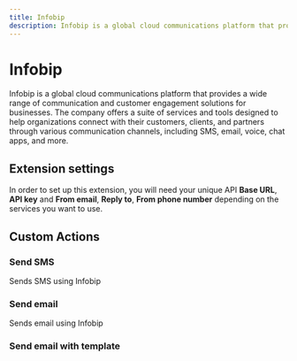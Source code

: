 ```yaml
---
title: Infobip
description: Infobip is a global cloud communications platform that provides a wide range of communication and customer engagement solutions for businesses.
---
```


# Infobip

Infobip is a global cloud communications platform that provides a wide range of communication and customer engagement solutions for businesses. The company offers a suite of services and tools designed to help organizations connect with their customers, clients, and partners through various communication channels, including SMS, email, voice, chat apps, and more.

## Extension settings

In order to set up this extension, you will need your unique API **Base URL**, **API key** and **From email**, **Reply to**, **From phone number** depending on the services you want to use.

## Custom Actions

### Send SMS

Sends SMS using Infobip

### Send email

Sends email using Infobip

### Send email with template
